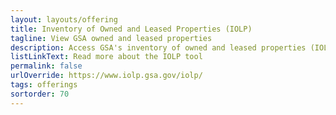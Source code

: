 ```yaml
---
layout: layouts/offering
title: Inventory of Owned and Leased Properties (IOLP)
tagline: View GSA owned and leased properties
description: Access GSA's inventory of owned and leased properties (IOLP) for vacant space, and get general information about our properties
listLinkText: Read more about the IOLP tool
permalink: false
urlOverride: https://www.iolp.gsa.gov/iolp/
tags: offerings
sortorder: 70
---
```

